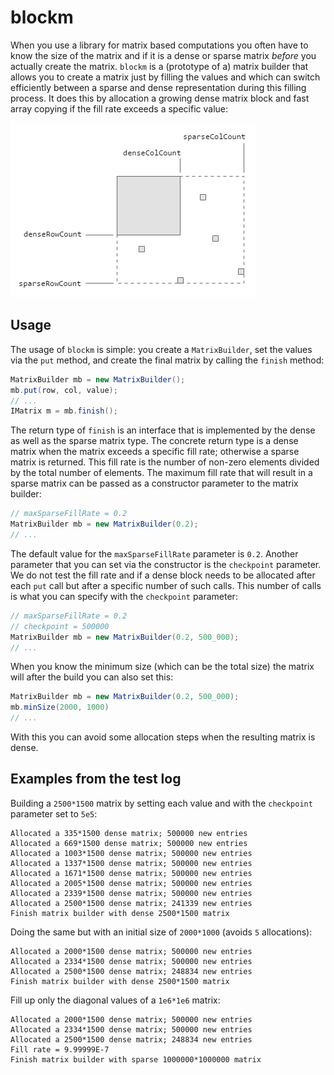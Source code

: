 # blockm
When you use a library for matrix based computations you often have to know the
size of the matrix and if it is a dense or sparse matrix *before* you actually
create the matrix. `blockm` is a (prototype of a) matrix builder that allows you
to create a matrix just by filling the values and which can switch efficiently
between a sparse and dense representation during this filling process. It does
this by allocation a growing dense matrix block and fast array copying if the
fill rate exceeds a specific value:

![](blockm.png)


## Usage
The usage of `blockm` is simple: you create a `MatrixBuilder`, set the values
via the `put` method, and create the final matrix by calling the `finish`
method:

```java
MatrixBuilder mb = new MatrixBuilder();
mb.put(row, col, value);
// ...
IMatrix m = mb.finish();
```

The return type of `finish` is an interface that is implemented by the dense
as well as the sparse matrix type. The concrete return type is a dense matrix
when the matrix exceeds a specific fill rate; otherwise a sparse matrix is
returned. This fill rate is the number of non-zero elements divided by the
total number of elements. The maximum fill rate that will result in a sparse
matrix can be passed as a constructor parameter to the matrix builder:

```java
// maxSparseFillRate = 0.2
MatrixBuilder mb = new MatrixBuilder(0.2);
// ...
```

The default value for the `maxSparseFillRate` parameter is `0.2`. Another
parameter that you can set via the constructor is the `checkpoint` parameter.
We do not test the fill rate and if a dense block needs to be allocated after
each `put` call but after a specific number of such calls. This number of calls
is what you can specify with the `checkpoint` parameter:

```java
// maxSparseFillRate = 0.2
// checkpoint = 500000
MatrixBuilder mb = new MatrixBuilder(0.2, 500_000);
// ...
```

When you know the minimum size (which can be the total size) the matrix will
after the build you can also set this:

```java
MatrixBuilder mb = new MatrixBuilder(0.2, 500_000);
mb.minSize(2000, 1000)
// ...
```

With this you can avoid some allocation steps when the resulting matrix is
dense.


## Examples from the test log
Building a `2500*1500` matrix by setting each value and with the `checkpoint`
parameter set to `5e5`:

```
Allocated a 335*1500 dense matrix; 500000 new entries
Allocated a 669*1500 dense matrix; 500000 new entries
Allocated a 1003*1500 dense matrix; 500000 new entries
Allocated a 1337*1500 dense matrix; 500000 new entries
Allocated a 1671*1500 dense matrix; 500000 new entries
Allocated a 2005*1500 dense matrix; 500000 new entries
Allocated a 2339*1500 dense matrix; 500000 new entries
Allocated a 2500*1500 dense matrix; 241339 new entries
Finish matrix builder with dense 2500*1500 matrix
```

Doing the same but with an initial size of `2000*1000` (avoids `5` allocations):

```
Allocated a 2000*1500 dense matrix; 500000 new entries
Allocated a 2334*1500 dense matrix; 500000 new entries
Allocated a 2500*1500 dense matrix; 248834 new entries
Finish matrix builder with dense 2500*1500 matrix
```

Fill up only the diagonal values of a `1e6*1e6` matrix:

```
Allocated a 2000*1500 dense matrix; 500000 new entries
Allocated a 2334*1500 dense matrix; 500000 new entries
Allocated a 2500*1500 dense matrix; 248834 new entries
Fill rate = 9.99999E-7
Finish matrix builder with sparse 1000000*1000000 matrix
```
